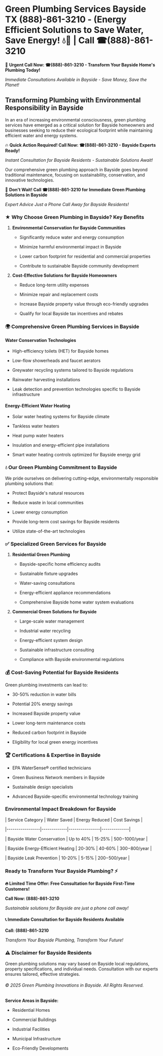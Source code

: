 # Green Plumbing Services Bayside TX (888)-861-3210 - (Energy Efficient Solutions to Save Water, Save Energy! 💧🌿 | Call ☎(888)-861-3210

🚨 **Urgent Call Now: ☎(888)-861-3210 - Transform Your Bayside Home's Plumbing Today!**
*Immediate Consultations Available in Bayside - Save Money, Save the Planet!*

## Transforming Plumbing with Environmental Responsibility in Bayside

In an era of increasing environmental consciousness, green plumbing services have emerged as a critical solution for Bayside homeowners and businesses seeking to reduce their ecological footprint while maintaining efficient water and energy systems. 

🔥 **Quick Action Required! Call Now: ☎(888)-861-3210 - Bayside Experts Ready!**
*Instant Consultation for Bayside Residents - Sustainable Solutions Await!*

Our comprehensive green plumbing approach in Bayside goes beyond traditional maintenance, focusing on sustainability, conservation, and innovative technologies.

🚨 **Don't Wait! Call ☎(888)-861-3210 for Immediate Green Plumbing Solutions in Bayside**
*Expert Advice Just a Phone Call Away for Bayside Residents!*

### ★ Why Choose Green Plumbing in Bayside? Key Benefits

1. **Environmental Conservation for Bayside Communities** 
   - Significantly reduce water and energy consumption
   - Minimize harmful environmental impact in Bayside
   - Lower carbon footprint for residential and commercial properties
   - Contribute to sustainable Bayside community development

2. **Cost-Effective Solutions for Bayside Homeowners** 
   - Reduce long-term utility expenses
   - Minimize repair and replacement costs
   - Increase Bayside property value through eco-friendly upgrades
   - Qualify for local Bayside tax incentives and rebates

### 🌍 Comprehensive Green Plumbing Services in Bayside

#### Water Conservation Technologies
- High-efficiency toilets (HET) for Bayside homes
- Low-flow showerheads and faucet aerators
- Greywater recycling systems tailored to Bayside regulations
- Rainwater harvesting installations
- Leak detection and prevention technologies specific to Bayside infrastructure

#### Energy-Efficient Water Heating
- Solar water heating systems for Bayside climate
- Tankless water heaters
- Heat pump water heaters
- Insulation and energy-efficient pipe installations
- Smart water heating controls optimized for Bayside energy grid

### 💧 Our Green Plumbing Commitment to Bayside

We pride ourselves on delivering cutting-edge, environmentally responsible plumbing solutions that:
- Protect Bayside's natural resources
- Reduce waste in local communities
- Lower energy consumption
- Provide long-term cost savings for Bayside residents
- Utilize state-of-the-art technologies

### ✅ Specialized Green Services for Bayside

1. **Residential Green Plumbing**
   - Bayside-specific home efficiency audits
   - Sustainable fixture upgrades
   - Water-saving consultations
   - Energy-efficient appliance recommendations
   - Comprehensive Bayside home water system evaluations

2. **Commercial Green Solutions for Bayside**
   - Large-scale water management
   - Industrial water recycling
   - Energy-efficient system design
   - Sustainable infrastructure consulting
   - Compliance with Bayside environmental regulations

### 💰 Cost-Saving Potential for Bayside Residents

Green plumbing investments can lead to:
- 30-50% reduction in water bills
- Potential 20% energy savings
- Increased Bayside property value
- Lower long-term maintenance costs
- Reduced carbon footprint in Bayside
- Eligibility for local green energy incentives

### 🏆 Certifications & Expertise in Bayside

- EPA WaterSense® certified technicians
- Green Business Network members in Bayside
- Sustainable design specialists
- Advanced Bayside-specific environmental technology training

### Environmental Impact Breakdown for Bayside

| Service Category | Water Saved | Energy Reduced | Cost Savings |
|-----------------|-------------|----------------|--------------|
| Bayside Water Conservation | Up to 40% | 15-25% | $500-$1000/year |
| Bayside Energy-Efficient Heating | 20-30% | 40-60% | $300-$800/year |
| Bayside Leak Prevention | 10-20% | 5-15% | $200-$500/year |

### Ready to Transform Your Bayside Plumbing? ⚡

**🔥 Limited Time Offer: Free Consultation for Bayside First-Time Customers!**

**Call Now: (888)-861-3210**
*Sustainable solutions for Bayside are just a phone call away!*

#### 📞 Immediate Consultation for Bayside Residents Available

**Call: (888)-861-3210**
*Transform Your Bayside Plumbing, Transform Your Future!*

### ⚠️ Disclaimer for Bayside Residents

Green plumbing solutions may vary based on Bayside local regulations, property specifications, and individual needs. Consultation with our experts ensures tailored, effective strategies.

###### © 2025 Green Plumbing Innovations in Bayside. All Rights Reserved.

**Service Areas in Bayside:** 
- Residential Homes
- Commercial Buildings
- Industrial Facilities
- Municipal Infrastructure
- Eco-Friendly Developments